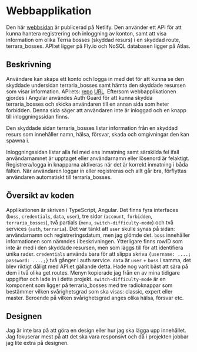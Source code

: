 # Webbapplikation
Den här [webbsidan](https://dt207g-moment4-frontend.netlify.app/terraria_bosses) är publicerad på Netlify. Den använder ett API för att kunna hantera registrering och inloggning av konton, samt att visa information om olika Terria bosses (skyddad resurs) i en skyddad route, terrara_bosses. API:et ligger på Fly.io och NoSQL databasen ligger på Atlas.

## Beskrivning
Användare kan skapa ett konto och logga in med det för att kunna se den skyddade undersidan terraria_bosses samt hämta den skyddade resursen som visar information. API:ets: [repo](https://github.com/C4ndyFl4mes/dt207g-moment4-backend) [URL](https://dt207g-moment4-backend.fly.dev/). Eftersom webbapplikationen gjordes i Angular användes Auth Guard för att kunna skydda terraria_bosses och skicka användaren till en annan sida som heter forbidden. Denna sida säger att användaren inte är inloggad och en knapp till inloggningssidan finns.

Den skyddade sidan terraria_bosses listar information från en skyddad resurs som innehåller namn, hälsa, försvar, skada och omgivningar den kan spawna i.

Inloggningssidan listar alla fel med ens inmatning samt särskilda fel ifall användarnamnet är upptaget eller användarnamn eller lösenord är felaktigt. Registrera/logga in knapparna aktiveras när det är korrekt inmatning i båda fälten. När användaren loggar in eller registreras och allt går bra, förflyttas användaren automatiskt till terraria_bosses.

## Översikt av koden
Applikationen är skriven i TypeScript, Angular. Det finns fyra interfaces (`boss`, `credentials`, `data`, `user`), tre sidor (`account`, `forbidden`, `terraria_bosses`), två partials (`menu`, `switch-difficulty-mode`) och två services (`auth`, `terraria`). Det var tänkt att `user` skulle synas på sidan: användarnamn och registreringsdatum, men jag glömde det. `boss` innehåller informationen som nämndes i beskrivningen. Ytterligare finns rowID som inte är med i den skyddade resursen, men som läggs till för att identifiera unika rader. `credentials` används bara för att slippa skriva `{username: ....; password: ....;}` två gånger i auth service. `data` är `user` + `boss` i samma, det blev riktigt dåligt med API:et gällande detta. Hade nog varit bäst att sära på dem i två olika get routes. Menyn kopierade jag från en av mina tidigare uppgifter och lade in i detta projekt. `switch-difficulty-mode` är en komponent som ligger på terraria_bosses med tre radioknappar som bestämmer vilken svårighetsgrad som ska visas: classic, expert eller master. Beroende på vilken svårighetsgrad anges olika hälsa, försvar etc.

## Designen
Jag är inte bra på att göra en design eller hur jag ska lägga upp innehållet. Jag fokuserar mest på att det ska vara responsivt och då i projekten jobbar jag lite extra på designen.
